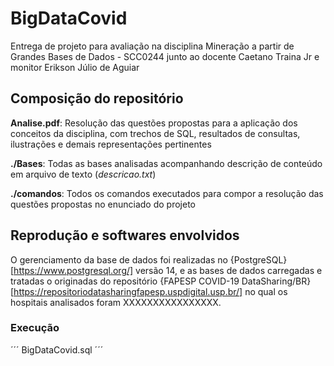 # BigDataCovid
Entrega de projeto para avaliação na disciplina Mineração a partir de Grandes Bases de Dados - SCC0244 junto ao docente Caetano Traina Jr e monitor Erikson Júlio de Aguiar

## Composição do repositório
**Analise.pdf**: Resolução das questões propostas para a aplicação dos conceitos da disciplina, com trechos de SQL, resultados de consultas, ilustrações e demais representações pertinentes

**./Bases**: Todas as bases analisadas acompanhando descrição de conteúdo em arquivo de texto (*descricao.txt*)

**./comandos**: Todos os comandos executados para compor a resolução das questões propostas no enunciado do projeto

## Reprodução e softwares envolvidos

O gerenciamento da base de dados foi realizadas no {PostgreSQL}[https://www.postgresql.org/] versão 14, e as bases de dados carregadas e tratadas o originadas do repositório {FAPESP COVID-19 DataSharing/BR}[https://repositoriodatasharingfapesp.uspdigital.usp.br/] no qual os hospitais analisados foram XXXXXXXXXXXXXXXX.


### Execução
´´´
BigDataCovid.sql
´´´
